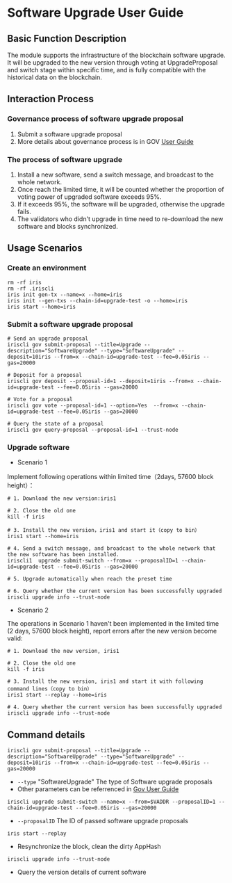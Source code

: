 # Software Upgrade User Guide

## Basic Function Description

The module supports the infrastructure of the blockchain software upgrade. It will be upgraded to the new version through voting at UpgradeProposal and switch stage within specific time, and is fully compatible with the historical data on the blockchain.

## Interaction Process

###  Governance process of software upgrade proposal
1. Submit a software upgrade proposal
2. More details about governance process is in GOV [User Guide](governance.md)

### The process of software upgrade   
1. Install a new software, send a switch message, and broadcast to the whole network.
2. Once reach the limited time, it will be counted whether the proportion of voting power of upgraded software exceeds 95%.
3. If it exceeds 95%, the software will be upgraded, otherwise the upgrade fails.
4. The validators who didn't upgrade in time need to re-download the new software and blocks synchronized.

## Usage Scenarios

### Create an environment

```
rm -rf iris                                                                         
rm -rf .iriscli
iris init gen-tx --name=x --home=iris
iris init --gen-txs --chain-id=upgrade-test -o --home=iris
iris start --home=iris
```

### Submit a software upgrade proposal

```
# Send an upgrade proposal
iriscli gov submit-proposal --title=Upgrade --description="SoftwareUpgrade" --type="SoftwareUpgrade" --deposit=10iris --from=x --chain-id=upgrade-test --fee=0.05iris --gas=20000

# Deposit for a proposal
iriscli gov deposit --proposal-id=1 --deposit=1iris --from=x --chain-id=upgrade-test --fee=0.05iris --gas=20000

# Vote for a proposal
iriscli gov vote --proposal-id=1 --option=Yes  --from=x --chain-id=upgrade-test --fee=0.05iris --gas=20000

# Query the state of a proposal
iriscli gov query-proposal --proposal-id=1 --trust-node
```

### Upgrade software

* Scenario 1

Implement following operations within limited time（2days, 57600 block height）：

```
# 1. Download the new version:iris1

# 2. Close the old one
kill -f iris

# 3. Install the new version，iris1 and start it（copy to bin）
iris1 start --home=iris

# 4. Send a switch message, and broadcast to the whole network that the new software has been installed.
iriscli1  upgrade submit-switch --from=x --proposalID=1 --chain-id=upgrade-test --fee=0.05iris --gas=20000

# 5. Upgrade automatically when reach the preset time

# 6. Query whether the current version has been successfully upgraded
iriscli upgrade info --trust-node
```

* Scenario 2

The operations in Scenario 1 haven't been implemented in the limited time (2 days, 57600 block height), report errors after the new version become valid:

```
# 1. Download the new version, iris1

# 2. Close the old one
kill -f iris

# 3. Install the new version, iris1 and start it with following command lines（copy to bin）
iris1 start --replay --home=iris

# 4. Query whether the current version has been successfully upgraded
iriscli upgrade info --trust-node
```

## Command details

```
iriscli gov submit-proposal --title=Upgrade --description="SoftwareUpgrade" --type="SoftwareUpgrade" --deposit=10iris --from=x --chain-id=upgrade-test --fee=0.05iris --gas=20000
```

* `--type`  "SoftwareUpgrade" The type of Software upgrade proposals
* Other parameters can be referrenced in [Gov User Guide](governance.md)

```
iriscli upgrade submit-switch --name=x --from=$VADDR --proposalID=1 --chain-id=upgrade-test --fee=0.05iris --gas=20000
```

* `--proposalID` The ID of passed software upgrade proposals 

```
iris start --replay
```

* Resynchronize the block, clean the dirty AppHash

```
iriscli upgrade info --trust-node
```

* Query the version details of current software 
